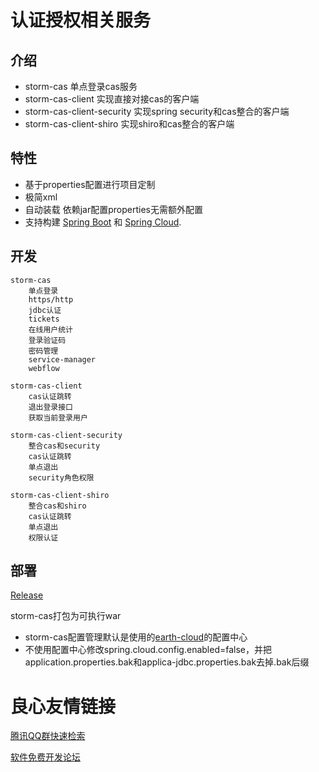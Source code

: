 
# 认证授权相关服务


## 介绍

- storm-cas 单点登录cas服务
- storm-cas-client 实现直接对接cas的客户端
- storm-cas-client-security 实现spring security和cas整合的客户端
- storm-cas-client-shiro 实现shiro和cas整合的客户端

## 特性

* 基于properties配置进行项目定制
* 极简xml
* 自动装载 依赖jar配置properties无需额外配置
* 支持构建 [Spring Boot](https://projects.spring.io/spring-boot) 和 [Spring Cloud](http://projects.spring.io/spring-cloud/).

## 开发
	
	storm-cas
		单点登录
		https/http
		jdbc认证
		tickets
		在线用户统计
		登录验证码
		密码管理
		service-manager
		webflow
	
	storm-cas-client
		cas认证跳转
		退出登录接口
		获取当前登录用户
	
	storm-cas-client-security
		整合cas和security
		cas认证跳转
		单点退出
		security角色权限
	
	storm-cas-client-shiro
		整合cas和shiro
		cas认证跳转
		单点退出
		权限认证
	
	
## 部署
[Release](https://gitee.com/justlive1/earth-storm/releases)

storm-cas打包为可执行war
- storm-cas配置管理默认是使用的[earth-cloud](https://gitee.com/justlive1/earth-cloud)的配置中心
- 不使用配置中心修改spring.cloud.config.enabled=false，并把application.properties.bak和applica-jdbc.properties.bak去掉.bak后缀


 # 良心友情链接

[腾讯QQ群快速检索](http://u.720life.cn/s/8cf73f7c)

[软件免费开发论坛](http://u.720life.cn/s/bbb01dc0)